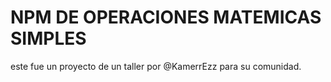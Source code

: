 # NPM DE OPERACIONES MATEMICAS SIMPLES

este fue un proyecto de un taller por @KamerrEzz para su comunidad.

